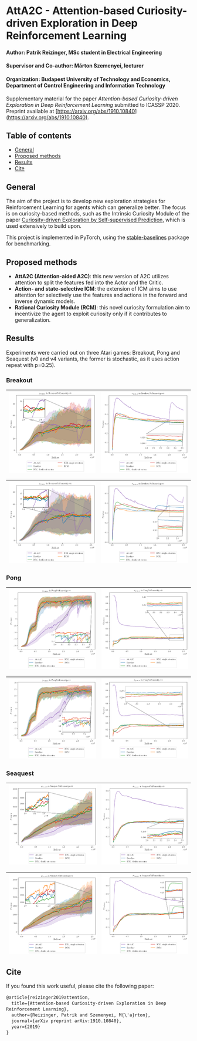 # AttA2C - Attention-based Curiosity-driven Exploration in Deep Reinforcement Learning
#### Author: Patrik Reizinger, MSc student in Electrical Engineering
#### Supervisor and Co-author: Márton Szemenyei, lecturer
#### Organization: Budapest University of Technology and Economics, Department of Control Engineering and Information Technology

Supplementary material for the paper _Attention-based Curiosity-driven Exploration in Deep Reinforcement Learning_ submitted to ICASSP 2020. Preprint available at [https://arxiv.org/abs/1910.10840](https://arxiv.org/abs/1910.10840).

## Table of contents
* [General](#general)
* [Proposed methods](#proposed-methods)
* [Results](#results)
* [Cite](#cite)

## General
The aim of the project is to develop new exploration strategies for Reinforcement Learning for agents which can generalize better. The focus is on curiosity-based methods, such as the Intrinsic Curiosity Module of the paper [Curiosity-driven Exploration by Self-supervised Prediction](https://arxiv.org/abs/1705.05363), which is used extensively to build upon.

This project is implemented in PyTorch, using the [stable-baselines](https://stable-baselines.readthedocs.io/en/master/index.html) package for benchmarking.

## Proposed methods

- __AttA2C (Attention-aided A2C)__: this new version of A2C utilizes attention to split the features fed into the Actor and the Critic.
- __Action- and state-selective ICM__: the extension of ICM aims to use attention for selectively use the features and actions in the forward and inverse dynamic models.
- __Rational Curiosity Module (RCM)__: this novel curiosity formulation aim to incentivize the agent to exploit curiosity only if it contributes to generalization.


## Results
Experiments were carried out on three Atari games: Breakout, Pong and Seaquest (v0 and v4 variants, the former is stochastic, as it uses action repeat with p=0.25).

### Breakout

|![](figures/BreakoutNoFrameskip-v0/mean_reward_BreakoutNoFrameskip-v0.png)|![](figures/BreakoutNoFrameskip-v0/feat_std_BreakoutNoFrameskip-v0.png)|
| - | - |

|![](figures/BreakoutNoFrameskip-v4/mean_reward_BreakoutNoFrameskip-v4.png)|![](figures/BreakoutNoFrameskip-v4/feat_std_BreakoutNoFrameskip-v4.png)|
| - | - |


### Pong

|![](figures/PongNoFrameskip-v0/mean_reward_PongNoFrameskip-v0.png)|![](figures/PongNoFrameskip-v0/feat_std_PongNoFrameskip-v0.png)|
| - | - |

|![](figures/PongNoFrameskip-v4/mean_reward_PongNoFrameskip-v4.png)|![](figures/PongNoFrameskip-v4/feat_std_PongNoFrameskip-v4.png)|
| - | - |


### Seaquest

|![](figures/SeaquestNoFrameskip-v0/mean_reward_SeaquestNoFrameskip-v0.png)|![](figures/SeaquestNoFrameskip-v0/feat_std_SeaquestNoFrameskip-v0.png)|
| - | - |

|![](figures/SeaquestNoFrameskip-v4/mean_reward_SeaquestNoFrameskip-v4.png)|![](figures/SeaquestNoFrameskip-v4/feat_std_SeaquestNoFrameskip-v4.png)|
| - | - |

## Cite
If you found this work useful, please cite the following paper:
```
@article{reizinger2019attention,
  title={Attention-based Curiosity-driven Exploration in Deep Reinforcement Learning},
  author={Reizinger, Patrik and Szemenyei, M{\'a}rton},
  journal={arXiv preprint arXiv:1910.10840},
  year={2019}
}
```
